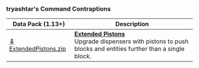 ### tryashtar's Command Contraptions
Data Pack (1.13+)|Description
---|---
[**⇩** ExtendedPistons.zip](https://minhaskamal.github.io/DownGit/#/home?url=https://github.com/tryashtar/minecraft-stuff/tree/master/ExtendedPistons&rootDirectory=false)|[**Extended Pistons**](...)<br/>Upgrade dispensers with pistons to push blocks and entities further than a single block.
